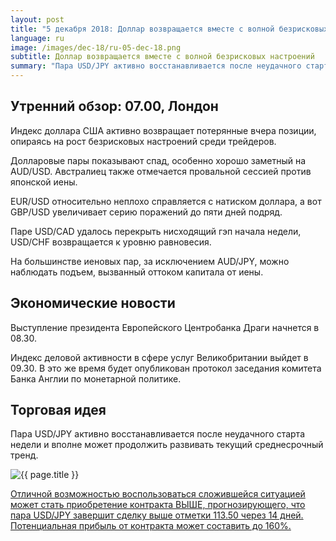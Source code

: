 ```yaml
---
layout: post
title: "5 декабря 2018: Доллар возвращается вместе с волной безрисковых настроений"
language: ru
image: /images/dec-18/ru-05-dec-18.png
subtitle: Доллар возвращается вместе с волной безрисковых настроений
summary: "Пара USD/JPY активно восстанавливается после неудачного старта недели и вполне может продолжить развивать текущий среднесрочный тренд"
---
```

## Утренний обзор: 07.00, Лондон
 
Индекс доллара США активно возвращает потерянные вчера позиции, опираясь на рост безрисковых настроений среди трейдеров.

Долларовые пары показывают спад, особенно хорошо заметный на AUD/USD. Австралиец также отмечается провальной сессией против японской иены.

EUR/USD относительно неплохо справляется с натиском доллара, а вот GBP/USD увеличивает серию поражений до пяти дней подряд.

Паре USD/CAD удалось перекрыть нисходящий гэп начала недели, USD/CHF возвращается к уровню равновесия.

На большинстве иеновых пар, за исключением AUD/JPY, можно наблюдать подъем, вызванный оттоком капитала от иены.
 
## Экономические новости
 
Выступление президента Европейского Центробанка Драги начнется в 08.30.

Индекс деловой активности в сфере услуг Великобритании выйдет в 09.30. В это же время будет опубликован протокол заседания комитета Банка Англии по монетарной политике.

## Торговая идея
 
Пара USD/JPY активно восстанавливается после неудачного старта недели и вполне может продолжить развивать текущий среднесрочный тренд.

<img src="{{ site.url }}/images/dec-18/ru-05-dec-18.png" alt="{{ page.title }}"  title="{{ page.title }}">

<a href="%LINK%%?currency=USD&market=forex&underlying=frxUSDJPY&formname=higherlower&duration_amount=14&duration_units=d&amount=10&amount_type=stake&expiry_type=duration&barrier=113.50" target="_blank" rel="noopener noreferrer nofollow">Отличной возможностью воспользоваться сложившейся ситуацией может стать приобретение контракта ВЫШЕ, прогнозирующего, что пара USD/JPY завершит сделку выше отметки 113.50 через 14 дней. Потенциальная прибыль от контракта может составить до 160%.</a>
